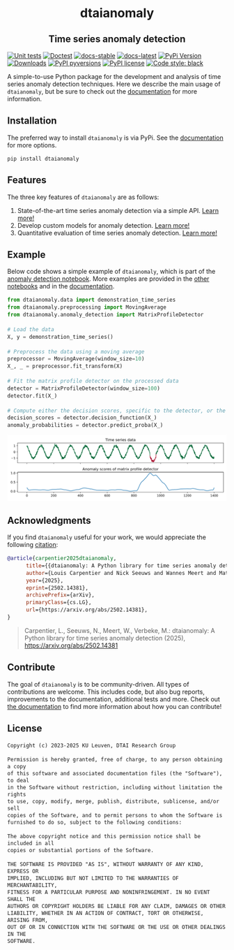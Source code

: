 <p align="center">
<img width="300" src="docs/logo/readme.svg" alt=""/>
</p>

<h1 align="center">dtaianomaly</h1>
<h2 align="center">Time series anomaly detection</h2>

[![Unit tests](https://github.com/ML-KULeuven/dtaianomaly/actions/workflows/unit-tests.yml/badge.svg)](https://github.com/ML-KULeuven/dtaianomaly/actions/workflows/unit-tests.yml)
[![Doctest](https://github.com/ML-KULeuven/dtaianomaly/actions/workflows/doctest.yml/badge.svg)](https://github.com/ML-KULeuven/dtaianomaly/actions/workflows/doctest.yml)
[![docs-stable](https://img.shields.io/readthedocs/aeon-toolkit/latest?logo=readthedocs&label=docs%20%28stable%29)](https://dtaianomaly.readthedocs.io/en/stable)
[![docs-latest](https://img.shields.io/readthedocs/aeon-toolkit/latest?logo=readthedocs&label=docs%20%28latest%29)](https://dtaianomaly.readthedocs.io/en/latest)
[![PyPi Version](https://img.shields.io/pypi/v/dtaianomaly.svg)](https://pypi.org/project/dtaianomaly/)
[![Downloads](https://static.pepy.tech/badge/dtaianomaly)](https://pepy.tech/project/dtaianomaly)
[![PyPI pyversions](https://img.shields.io/pypi/pyversions/dtaianomaly)](https://pypi.python.org/pypi/dtaianomaly/)
[![PyPI license](https://img.shields.io/pypi/l/dtaianomaly.svg)](https://pypi.python.org/pypi/dtaianomaly/)
[![Code style: black](https://img.shields.io/badge/code%20style-black-000000.svg)](https://github.com/psf/black)


A simple-to-use Python package for the development and analysis of time series anomaly 
detection techniques. Here we describe the main usage of `dtaianomaly`, but be sure to
check out the [documentation](https://dtaianomaly.readthedocs.io/en/stable/index.html) 
for more information. 

## Installation

The preferred way to install `dtaianomaly` is via PyPi. See the [documentation](https://dtaianomaly.readthedocs.io/en/stable/index.html) 
for more options.
```
pip install dtaianomaly
```

## Features

The three key features of `dtaianomaly` are as follows:
1. State-of-the-art time series anomaly detection via a simple API.
   [Learn more!](https://dtaianomaly.readthedocs.io/en/stable/getting_started/examples/anomaly_detection.html)
2. Develop custom models for anomaly detection.
   [Learn more!](https://dtaianomaly.readthedocs.io/en/stable/getting_started/examples/custom_models.html)
3. Quantitative evaluation of time series anomaly detection.
   [Learn more!](https://dtaianomaly.readthedocs.io/en/stable/getting_started/examples/quantitative_evaluation.html)

## Example

Below code shows a simple example of `dtaianomaly`, which is part of the 
[anomaly detection notebook](notebooks/Anomaly-detection.ipynb). More examples 
are provided in the [other notebooks](notebooks) and in the 
[documentation](https://dtaianomaly.readthedocs.io/en/stable/getting_started/examples.html).

```python
from dtaianomaly.data import demonstration_time_series
from dtaianomaly.preprocessing import MovingAverage
from dtaianomaly.anomaly_detection import MatrixProfileDetector

# Load the data
X, y = demonstration_time_series()

# Preprocess the data using a moving average
preprocessor = MovingAverage(window_size=10)
X_, _ = preprocessor.fit_transform(X)

# Fit the matrix profile detector on the processed data
detector = MatrixProfileDetector(window_size=100)
detector.fit(X_)

# Compute either the decision scores, specific to the detector, or the anomaly probabilities
decision_scores = detector.decision_function(X_)
anomaly_probabilities = detector.predict_proba(X_)
```
![Demonstration-time-series-detected-anomalies.svg](https://github.com/ML-KULeuven/dtaianomaly/blob/main/notebooks/Demonstration-time-series-detected-anomalies.svg?raw=true)

## Acknowledgments

If you find ``dtaianomaly`` useful for your work, we would appreciate the following 
[citation](https://arxiv.org/abs/2502.14381):

```bibtex
@article{carpentier2025dtaianomaly,
      title={{dtaianomaly: A Python library for time series anomaly detection}}, 
      author={Louis Carpentier and Nick Seeuws and Wannes Meert and Mathias Verbeke},
      year={2025},
      eprint={2502.14381},
      archivePrefix={arXiv},
      primaryClass={cs.LG},
      url={https://arxiv.org/abs/2502.14381}, 
}
```
> Carpentier, L., Seeuws, N., Meert, W., Verbeke, M.: dtaianomaly: A Python 
> library for time series anomaly detection (2025), https://arxiv.org/abs/2502.14381

## Contribute

The goal of ``dtaianomaly`` is to be community-driven. All types of contributions
are welcome. This includes code, but also bug reports, improvements to the documentation,
additional tests and more. Check out [the documentation](https://dtaianomaly.readthedocs.io/en/stable/additional_information/contributing.html)
to find more information about how you can contribute!

## License

    Copyright (c) 2023-2025 KU Leuven, DTAI Research Group
    
    Permission is hereby granted, free of charge, to any person obtaining a copy
    of this software and associated documentation files (the "Software"), to deal
    in the Software without restriction, including without limitation the rights
    to use, copy, modify, merge, publish, distribute, sublicense, and/or sell
    copies of the Software, and to permit persons to whom the Software is
    furnished to do so, subject to the following conditions:
    
    The above copyright notice and this permission notice shall be included in all
    copies or substantial portions of the Software.
    
    THE SOFTWARE IS PROVIDED "AS IS", WITHOUT WARRANTY OF ANY KIND, EXPRESS OR
    IMPLIED, INCLUDING BUT NOT LIMITED TO THE WARRANTIES OF MERCHANTABILITY,
    FITNESS FOR A PARTICULAR PURPOSE AND NONINFRINGEMENT. IN NO EVENT SHALL THE
    AUTHORS OR COPYRIGHT HOLDERS BE LIABLE FOR ANY CLAIM, DAMAGES OR OTHER
    LIABILITY, WHETHER IN AN ACTION OF CONTRACT, TORT OR OTHERWISE, ARISING FROM,
    OUT OF OR IN CONNECTION WITH THE SOFTWARE OR THE USE OR OTHER DEALINGS IN THE
    SOFTWARE.
